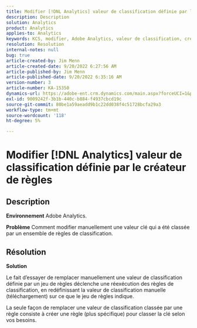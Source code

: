 ```yaml
---
title: Modifier [!DNL Analytics] valeur de classification définie par le créateur de règles
description: Description
solution: Analytics
product: Analytics
applies-to: Analytics
keywords: KCS, modifier, Adobe Analytics, valeur de classification, créateur de règles de classification, téléchargement manuel de fichier de classification
resolution: Resolution
internal-notes: null
bug: true
article-created-by: Jim Menn
article-created-date: 9/20/2022 6:27:56 AM
article-published-by: Jim Menn
article-published-date: 9/20/2022 6:35:16 AM
version-number: 3
article-number: KA-15350
dynamics-url: https://adobe-ent.crm.dynamics.com/main.aspx?forceUCI=1&pagetype=entityrecord&etn=knowledgearticle&id=9752335a-ad38-ed11-9db1-0022480866ad
exl-id: 9009242f-3b1b-440c-b884-f4937cbcd19c
source-git-commit: 80be1a59aeadd9b1c22dd038f4c51728bcfa29a3
workflow-type: tm+mt
source-wordcount: '118'
ht-degree: 5%

---
```


# Modifier [!DNL Analytics] valeur de classification définie par le créateur de règles

## Description


<b>Environnement</b>
Adobe Analytics.

<b>Problème</b>
Comment modifier manuellement une valeur clé qui a été classée par un ensemble de règles de classification.


## Résolution


<b>Solution</b>

Le fait d’essayer de remplacer manuellement une valeur de classification définie par un jeu de règles déclenche une réexécution des règles de classification, en redéfinissant la valeur de classification manuelle (téléchargement) sur ce que le jeu de règles indique.

La seule façon de remplacer une valeur de classification classée par une règle consiste à créer une règle (plus spécifique) pour classer la clé selon vos besoins.
